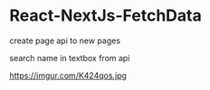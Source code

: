 # React-NextJs-FetchData

create page api to new pages 

search name in textbox from api

https://imgur.com/K424qos.jpg
